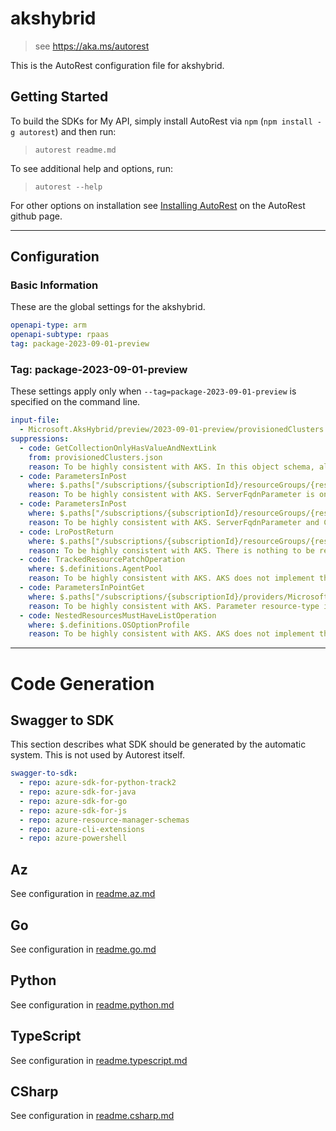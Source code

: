 # akshybrid

> see https://aka.ms/autorest

This is the AutoRest configuration file for akshybrid.

## Getting Started

To build the SDKs for My API, simply install AutoRest via `npm` (`npm install -g autorest`) and then run:

> `autorest readme.md`

To see additional help and options, run:

> `autorest --help`

For other options on installation see [Installing AutoRest](https://aka.ms/autorest/install) on the AutoRest github page.

---

## Configuration

### Basic Information

These are the global settings for the akshybrid.

```yaml
openapi-type: arm
openapi-subtype: rpaas
tag: package-2023-09-01-preview
```

### Tag: package-2023-09-01-preview

These settings apply only when `--tag=package-2023-09-01-preview` is specified on the command line.

```yaml $(tag) == 'package-2023-09-01-preview'
input-file:
  - Microsoft.AksHybrid/preview/2023-09-01-preview/provisionedClusters.json
suppressions:
  - code: GetCollectionOnlyHasValueAndNextLink
    from: provisionedClusters.json
    reason: To be highly consistent with AKS. In this object schema, all the available versions share the same id, name, type, and location, thus these properties exist on a higher level than the list of versions. Changing it may cause confusion to customers. Link to AKS Swagger (https://github.com/Azure/azure-rest-api-specs-pr/blob/main/specification/containerservice/resource-manager/Microsoft.ContainerService/aks/stable/2023-07-01/managedClusters.json#L1354)
  - code: ParametersInPost
    where: $.paths["/subscriptions/{subscriptionId}/resourceGroups/{resourceGroupName}/providers/Microsoft.ContainerService/managedClusters/{clusterName}/providers/Microsoft.AksHybrid/provisionedClusters/{resourceName}/listClusterAdminCredential"].post.parameters
    reason: To be highly consistent with AKS. ServerFqdnParameter is only defined in AKS for this specific case. Changing it may cause confusion to customers. Link to AKS Swagger (https://github.com/Azure/azure-rest-api-specs-pr/blob/main/specification/containerservice/resource-manager/Microsoft.ContainerService/aks/stable/2023-07-01/managedClusters.json#L336)
  - code: ParametersInPost
    where: $.paths["/subscriptions/{subscriptionId}/resourceGroups/{resourceGroupName}/providers/Microsoft.ContainerService/managedClusters/{clusterName}/providers/Microsoft.AksHybrid/provisionedClusters/{resourceName}/listClusterUserCredential"].post.parameters
    reason: To be highly consistent with AKS. ServerFqdnParameter and CredentialFormatParameter are only defined in AKS for this specific case. Changing it may cause confusion to customers. Link to AKS Swagger (https://github.com/Azure/azure-rest-api-specs-pr/blob/main/specification/containerservice/resource-manager/Microsoft.ContainerService/aks/stable/2023-07-01/managedClusters.json#L374)
  - code: LroPostReturn
    where: $.paths["/subscriptions/{subscriptionId}/resourceGroups/{resourceGroupName}/providers/Microsoft.ContainerService/managedClusters/{clusterName}/providers/Microsoft.AksHybrid/provisionedClusters/{resourceName}/rotateClusterCertificates"].post
    reason: To be highly consistent with AKS. There is nothing to be returned in Response 200 for this API. Changing it may cause confusion to customers. Link to AKS Swagger (https://github.com/Azure/azure-rest-api-specs-pr/blob/main/specification/containerservice/resource-manager/Microsoft.ContainerService/aks/stable/2023-07-01/managedClusters.json#L1498)
  - code: TrackedResourcePatchOperation
    where: $.definitions.AgentPool
    reason: To be highly consistent with AKS. AKS does not implement the Patch operation for this resource. Changing it may cause confusion to customers. Link to AKS Swagger (https://github.com/Azure/azure-rest-api-specs-pr/blob/main/specification/containerservice/resource-manager/Microsoft.ContainerService/aks/stable/2023-07-01/managedClusters.json#L3018)
  - code: ParametersInPointGet
    where: $.paths["/subscriptions/{subscriptionId}/providers/Microsoft.ContainerService/managedClusters/{clusterName}/providers/Microsoft.AksHybrid/locations/{location}/osOptions/default"].get.parameters
    reason: To be highly consistent with AKS. Parameter resource-type is a query parameter of this operation in AKS. Link to AKS Swagger (https://github.com/Azure/azure-rest-api-specs-pr/blob/main/specification/containerservice/resource-manager/Microsoft.ContainerService/aks/stable/2023-08-01/managedClusters.json#L80)
  - code: NestedResourcesMustHaveListOperation
    where: $.definitions.OSOptionProfile
    reason: To be highly consistent with AKS. AKS does not implement the List operation for this resource. Changing it may cause confusion to customers. Link to AKS Swagger (https://github.com/Azure/azure-rest-api-specs-pr/blob/main/specification/containerservice/resource-manager/Microsoft.ContainerService/aks/stable/2023-08-01/managedClusters.json#L6039)
```

---

# Code Generation

## Swagger to SDK

This section describes what SDK should be generated by the automatic system.
This is not used by Autorest itself.

```yaml $(swagger-to-sdk)
swagger-to-sdk:
  - repo: azure-sdk-for-python-track2
  - repo: azure-sdk-for-java
  - repo: azure-sdk-for-go
  - repo: azure-sdk-for-js
  - repo: azure-resource-manager-schemas
  - repo: azure-cli-extensions
  - repo: azure-powershell
```
## Az

See configuration in [readme.az.md](./readme.az.md)

## Go

See configuration in [readme.go.md](./readme.go.md)

## Python

See configuration in [readme.python.md](./readme.python.md)

## TypeScript

See configuration in [readme.typescript.md](./readme.typescript.md)

## CSharp

See configuration in [readme.csharp.md](./readme.csharp.md)
